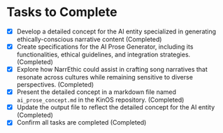 # Tasks to Complete

- [x] Develop a detailed concept for the AI entity specialized in generating ethically-conscious narrative content (Completed)
- [x] Create specifications for the AI Prose Generator, including its functionalities, ethical guidelines, and integration strategies. (Completed)
- [x] Explore how NarrEthic could assist in crafting song narratives that resonate across cultures while remaining sensitive to diverse perspectives. (Completed)
- [x] Present the detailed concept in a markdown file named `ai_prose_concept.md` in the KinOS repository. (Completed)
- [x] Update the output file to reflect the detailed concept for the AI entity (Completed)
- [x] Confirm all tasks are completed (Completed)
